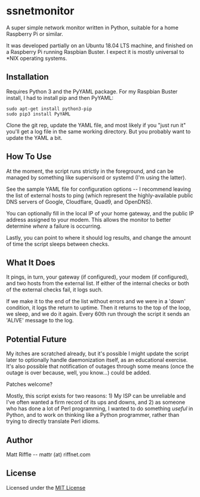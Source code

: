 # ssnetmonitor

A super simple network monitor written in Python, suitable for a home Raspberry Pi or similar.

It was developed partially on an Ubuntu 18.04 LTS machine, and finished on
a Raspberry Pi running Raspbian Buster.  I expect it is mostly universal to
*NIX operating systems.

## Installation

Requires Python 3 and the PyYAML package.  For my Raspbian Buster install, I 
had to install pip and then PyYAML:

```
sudo apt-get install python3-pip
sudo pip3 install PyYAML
```

Clone the git rep, update the YAML file, and most likely if you "just run it"
you'll get a log file in the same working directory.  But you probably want
to update the YAML a bit.

## How To Use

At the moment, the script runs strictly in the foreground, and can be managed
by something like supervisord or systemd (I'm using the latter).

See the sample YAML file for configuration options -- I recommend leaving the
list of external hosts to ping (which represent the highly-available public
DNS servers of Google, Cloudflare, Quad9, and OpenDNS).

You can optionally fill in the local IP of your home gateway, and the public
IP address assigned to your modem.  This allows the monitor to better 
determine *where* a failure is occurring.

Lastly, you can point to where it should log results, and change the amount of
time the script sleeps between checks.

## What It Does

It pings, in turn, your gateway (if configured), your modem (if configured), 
and two hosts from the external list.  If either of the internal checks or
both of the external checks fail, it logs such.

If we make it to the end of the list without errors and we were in a 'down'
condition, it logs the return to uptime.  Then it returns to the top of the
loop, we sleep, and we do it again.  Every 60th run through the script it sends
an 'ALIVE' message to the log.

## Potential Future

My itches are scratched already, but it's possible I might update the script
later to optionally handle daemonization itself, as an educational exercise.
It's also possible that notification of outages through some means (once
the outage is over because, well, you know...) could be added.

Patches welcome?

Mostly, this script exists for two reasons: 1) My ISP can be unreliable and
I've often wanted a firm record of its ups and downs, and 2) as someone who
has done a lot of Perl programming, I wanted to do something *useful* in
Python, and to work on thinking like a Python programmer, rather than trying
to directly translate Perl idioms.

## Author

Matt Riffle -- mattr (at) riffnet.com

## License

Licensed under the [MIT License](LICENSE)

